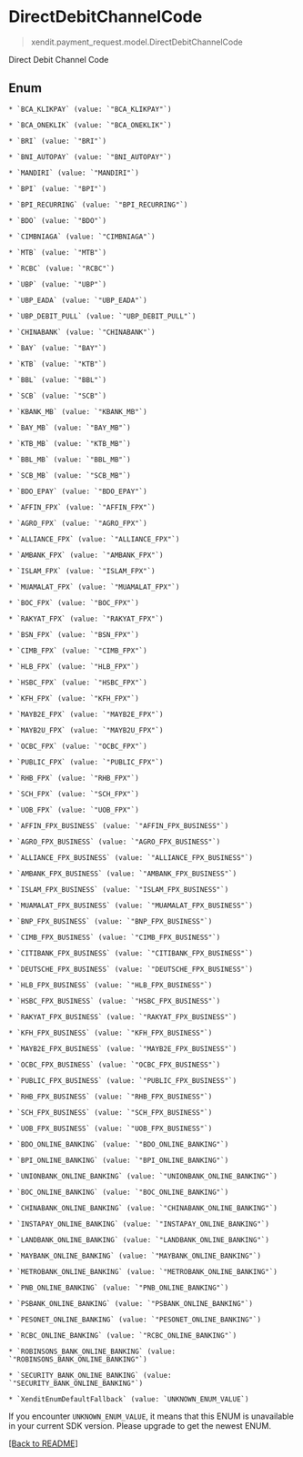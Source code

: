 # DirectDebitChannelCode
> xendit.payment_request.model.DirectDebitChannelCode

Direct Debit Channel Code


## Enum


    * `BCA_KLIKPAY` (value: `"BCA_KLIKPAY"`)

    * `BCA_ONEKLIK` (value: `"BCA_ONEKLIK"`)

    * `BRI` (value: `"BRI"`)

    * `BNI_AUTOPAY` (value: `"BNI_AUTOPAY"`)

    * `MANDIRI` (value: `"MANDIRI"`)

    * `BPI` (value: `"BPI"`)

    * `BPI_RECURRING` (value: `"BPI_RECURRING"`)

    * `BDO` (value: `"BDO"`)

    * `CIMBNIAGA` (value: `"CIMBNIAGA"`)

    * `MTB` (value: `"MTB"`)

    * `RCBC` (value: `"RCBC"`)

    * `UBP` (value: `"UBP"`)

    * `UBP_EADA` (value: `"UBP_EADA"`)

    * `UBP_DEBIT_PULL` (value: `"UBP_DEBIT_PULL"`)

    * `CHINABANK` (value: `"CHINABANK"`)

    * `BAY` (value: `"BAY"`)

    * `KTB` (value: `"KTB"`)

    * `BBL` (value: `"BBL"`)

    * `SCB` (value: `"SCB"`)

    * `KBANK_MB` (value: `"KBANK_MB"`)

    * `BAY_MB` (value: `"BAY_MB"`)

    * `KTB_MB` (value: `"KTB_MB"`)

    * `BBL_MB` (value: `"BBL_MB"`)

    * `SCB_MB` (value: `"SCB_MB"`)

    * `BDO_EPAY` (value: `"BDO_EPAY"`)

    * `AFFIN_FPX` (value: `"AFFIN_FPX"`)

    * `AGRO_FPX` (value: `"AGRO_FPX"`)

    * `ALLIANCE_FPX` (value: `"ALLIANCE_FPX"`)

    * `AMBANK_FPX` (value: `"AMBANK_FPX"`)

    * `ISLAM_FPX` (value: `"ISLAM_FPX"`)

    * `MUAMALAT_FPX` (value: `"MUAMALAT_FPX"`)

    * `BOC_FPX` (value: `"BOC_FPX"`)

    * `RAKYAT_FPX` (value: `"RAKYAT_FPX"`)

    * `BSN_FPX` (value: `"BSN_FPX"`)

    * `CIMB_FPX` (value: `"CIMB_FPX"`)

    * `HLB_FPX` (value: `"HLB_FPX"`)

    * `HSBC_FPX` (value: `"HSBC_FPX"`)

    * `KFH_FPX` (value: `"KFH_FPX"`)

    * `MAYB2E_FPX` (value: `"MAYB2E_FPX"`)

    * `MAYB2U_FPX` (value: `"MAYB2U_FPX"`)

    * `OCBC_FPX` (value: `"OCBC_FPX"`)

    * `PUBLIC_FPX` (value: `"PUBLIC_FPX"`)

    * `RHB_FPX` (value: `"RHB_FPX"`)

    * `SCH_FPX` (value: `"SCH_FPX"`)

    * `UOB_FPX` (value: `"UOB_FPX"`)

    * `AFFIN_FPX_BUSINESS` (value: `"AFFIN_FPX_BUSINESS"`)

    * `AGRO_FPX_BUSINESS` (value: `"AGRO_FPX_BUSINESS"`)

    * `ALLIANCE_FPX_BUSINESS` (value: `"ALLIANCE_FPX_BUSINESS"`)

    * `AMBANK_FPX_BUSINESS` (value: `"AMBANK_FPX_BUSINESS"`)

    * `ISLAM_FPX_BUSINESS` (value: `"ISLAM_FPX_BUSINESS"`)

    * `MUAMALAT_FPX_BUSINESS` (value: `"MUAMALAT_FPX_BUSINESS"`)

    * `BNP_FPX_BUSINESS` (value: `"BNP_FPX_BUSINESS"`)

    * `CIMB_FPX_BUSINESS` (value: `"CIMB_FPX_BUSINESS"`)

    * `CITIBANK_FPX_BUSINESS` (value: `"CITIBANK_FPX_BUSINESS"`)

    * `DEUTSCHE_FPX_BUSINESS` (value: `"DEUTSCHE_FPX_BUSINESS"`)

    * `HLB_FPX_BUSINESS` (value: `"HLB_FPX_BUSINESS"`)

    * `HSBC_FPX_BUSINESS` (value: `"HSBC_FPX_BUSINESS"`)

    * `RAKYAT_FPX_BUSINESS` (value: `"RAKYAT_FPX_BUSINESS"`)

    * `KFH_FPX_BUSINESS` (value: `"KFH_FPX_BUSINESS"`)

    * `MAYB2E_FPX_BUSINESS` (value: `"MAYB2E_FPX_BUSINESS"`)

    * `OCBC_FPX_BUSINESS` (value: `"OCBC_FPX_BUSINESS"`)

    * `PUBLIC_FPX_BUSINESS` (value: `"PUBLIC_FPX_BUSINESS"`)

    * `RHB_FPX_BUSINESS` (value: `"RHB_FPX_BUSINESS"`)

    * `SCH_FPX_BUSINESS` (value: `"SCH_FPX_BUSINESS"`)

    * `UOB_FPX_BUSINESS` (value: `"UOB_FPX_BUSINESS"`)

    * `BDO_ONLINE_BANKING` (value: `"BDO_ONLINE_BANKING"`)

    * `BPI_ONLINE_BANKING` (value: `"BPI_ONLINE_BANKING"`)

    * `UNIONBANK_ONLINE_BANKING` (value: `"UNIONBANK_ONLINE_BANKING"`)

    * `BOC_ONLINE_BANKING` (value: `"BOC_ONLINE_BANKING"`)

    * `CHINABANK_ONLINE_BANKING` (value: `"CHINABANK_ONLINE_BANKING"`)

    * `INSTAPAY_ONLINE_BANKING` (value: `"INSTAPAY_ONLINE_BANKING"`)

    * `LANDBANK_ONLINE_BANKING` (value: `"LANDBANK_ONLINE_BANKING"`)

    * `MAYBANK_ONLINE_BANKING` (value: `"MAYBANK_ONLINE_BANKING"`)

    * `METROBANK_ONLINE_BANKING` (value: `"METROBANK_ONLINE_BANKING"`)

    * `PNB_ONLINE_BANKING` (value: `"PNB_ONLINE_BANKING"`)

    * `PSBANK_ONLINE_BANKING` (value: `"PSBANK_ONLINE_BANKING"`)

    * `PESONET_ONLINE_BANKING` (value: `"PESONET_ONLINE_BANKING"`)

    * `RCBC_ONLINE_BANKING` (value: `"RCBC_ONLINE_BANKING"`)

    * `ROBINSONS_BANK_ONLINE_BANKING` (value: `"ROBINSONS_BANK_ONLINE_BANKING"`)

    * `SECURITY_BANK_ONLINE_BANKING` (value: `"SECURITY_BANK_ONLINE_BANKING"`)

    * `XenditEnumDefaultFallback` (value: `UNKNOWN_ENUM_VALUE`)

If you encounter `UNKNOWN_ENUM_VALUE`, it means that this ENUM is unavailable in your current SDK version. Please upgrade to get the newest ENUM.

[[Back to README]](../../README.md)


